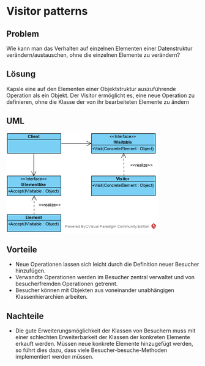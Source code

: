# Visitor patterns

## Problem
Wie kann man das Verhalten auf einzelnen Elementen einer Datenstruktur verändern/austauschen,
ohne die einzelnen Elemente zu verändern?


## Lösung
Kapsle eine auf den Elementen einer Objektstruktur auszuführende Operation als ein Objekt.
Der Visitor ermöglicht es, eine neue Operation zu definieren, ohne die Klasse der von ihr
bearbeiteten Elemente zu ändern

## UML
![](https://github.com/KastSimon/DesignPatterns/blob/master/UML%20Diagramme/Visitor%20Pattern/VisitorPattern_Classdiagramm.png)


## Vorteile
* Neue Operationen lassen sich leicht durch die Definition neuer Besucher hinzufügen.
* Verwandte Operationen werden im Besucher zentral verwaltet und von besucherfremden Operationen getrennt.
* Besucher können mit Objekten aus voneinander unabhängigen Klassenhierarchien arbeiten.

## Nachteile
* Die gute Erweiterungsmöglichkeit der Klassen von Besuchern muss mit einer schlechten Erweiterbarkeit 
der Klassen der konkreten Elemente erkauft werden. Müssen neue konkrete Elemente hinzugefügt werden, 
so führt dies dazu, dass viele Besucher-besuche-Methoden implementiert werden müssen.






